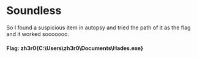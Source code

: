 # Soundless

So I found a suspicious item in autopsy and tried the path of it as the flag and it worked sooooooo.

#### Flag: zh3r0{C:\Users\zh3r0\Documents\Hades.exe}
